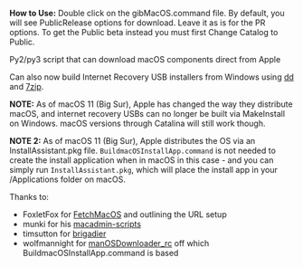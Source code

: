 **How to Use:** Double click on the gibMacOS.command file.
By default, you will see PublicRelease options for download. Leave it as is for the PR options.
To get the Public beta instead you must first Change Catalog to Public.

Py2/py3 script that can download macOS components direct from Apple

Can also now build Internet Recovery USB installers from Windows using [dd](http://www.chrysocome.net/dd) and [7zip](https://www.7-zip.org/download.html).

**NOTE:** As of macOS 11 (Big Sur), Apple has changed the way they distribute macOS, and internet recovery USBs can no longer be built via MakeInstall on Windows.  macOS versions through Catalina will still work though.

**NOTE 2:** As of macOS 11 (Big Sur), Apple distributes the OS via an InstallAssistant.pkg file.  `BuildmacOSInstallApp.command` is not needed to create the install application when in macOS in this case - and you can simply run `InstallAssistant.pkg`, which will place the install app in your /Applications folder on macOS.

Thanks to:

* FoxletFox for [FetchMacOS](http://www.insanelymac.com/forum/topic/326366-fetchmacos-a-tool-to-download-macos-on-non-mac-platforms/) and outlining the URL setup
* munki for his [macadmin-scripts](https://github.com/munki/macadmin-scripts)
* timsutton for [brigadier](https://github.com/timsutton/brigadier)
* wolfmannight for [manOSDownloader_rc](https://www.insanelymac.com/forum/topic/338810-create-legit-copy-of-macos-from-apple-catalog/) off which BuildmacOSInstallApp.command is based
